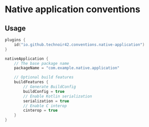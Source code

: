 Native application conventions
==============================

## Usage

```kotlin
plugins {
    id("io.github.technoir42.conventions.native-application")
}

nativeApplication {
    // The base package name
    packageName = "com.example.native.application"

    // Optional build features
    buildFeatures {
        // Generate BuildConfig
        buildConfig = true
        // Enable Kotlin serialization
        serialization = true
        // Enable C interop
        cinterop = true
    }
}
```
